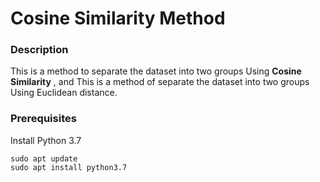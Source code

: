 # Cosine Similarity Method

### Description 
This is a method to separate the dataset into two groups Using **Cosine Similarity** , and This is a method of separate the dataset into two groups Using Euclidean distance.

### Prerequisites
Install Python 3.7

```
sudo apt update
sudo apt install python3.7
```
